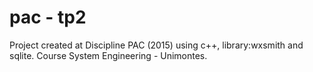 # pac - tp2

Project created at Discipline PAC (2015) using c++, library:wxsmith and sqlite.
Course System Engineering - Unimontes. 
